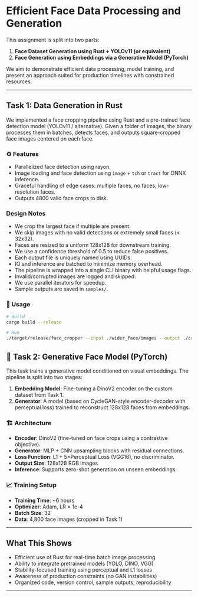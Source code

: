 
#  Efficient Face Data Processing and Generation

This assignment is split into two parts:

1. **Face Dataset Generation using Rust + YOLOv11 (or equivalent)**
2. **Face Generation using Embeddings via a Generative Model (PyTorch)**

We aim to demonstrate efficient data processing, model training, and present an approach suited for production timelines with constrained resources.

---

##  Task 1: Data Generation in Rust

We implemented a face cropping pipeline using Rust and a pre-trained face detection model (YOLOv11 / alternative). Given a folder of images, the binary processes them in batches, detects faces, and outputs square-cropped face images centered on each face.

### ⚙️ Features
- Parallelized face detection using rayon.
- Image loading and face detection using `image` + `tch` or `tract` for ONNX inference.
- Graceful handling of edge cases: multiple faces, no faces, low-resolution faces.
- Outputs 4800 valid face crops to disk.

###  Design Notes  
- We crop the largest face if multiple are present.
- We skip images with no valid detections or extremely small faces (< 32x32).
- Faces are resized to a uniform 128x128 for downstream training.
- We use a confidence threshold of 0.5 to reduce false positives.
- Each output file is uniquely named using UUIDs.
- IO and inference are batched to minimize memory overhead.
- The pipeline is wrapped into a single CLI binary with helpful usage flags.
- Invalid/corrupted images are logged and skipped.
- We use parallel iterators for speedup.
- Sample outputs are saved in `samples/`.

### 🚀 Usage
```bash
# Build
cargo build --release

# Run
./target/release/face_cropper --input ./wider_face/images --output ./cropped_faces
```

 

## 🎨 Task 2: Generative Face Model (PyTorch)

This task trains a generative model conditioned on visual embeddings. The pipeline is split into two stages:

1. **Embedding Model**: Fine-tuning a DinoV2 encoder on the custom dataset from Task 1.
2. **Generator**: A model (based on CycleGAN-style encoder-decoder with perceptual loss) trained to reconstruct 128x128 faces from embeddings.

### 🏗️ Architecture
- **Encoder**: DinoV2 (fine-tuned on face crops using a contrastive objective).
- **Generator**: MLP + CNN upsampling blocks with residual connections.
- **Loss Function**: L1 + 5×Perceptual Loss (VGG16), no discriminator.
- **Output Size**: 128x128 RGB images
- **Inference**: Supports zero-shot generation on unseen embeddings.

### 📈 Training Setup
 
- **Training Time**: ~6 hours
- **Optimizer**: Adam, LR = 1e-4
- **Batch Size**: 32
- **Data**: 4,800 face images (cropped in Task 1)

 


---

##   What This Shows

- Efficient use of Rust for real-time batch image processing
- Ability to integrate pretrained models (YOLO, DINO, VGG)
- Stability-focused training using perceptual and L1 losses
- Awareness of production constraints (no GAN instabilities)
- Organized code, version control, sample outputs, reproducibility

---

 
